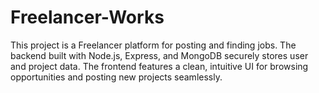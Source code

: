 # Freelancer-Works
This project is a Freelancer platform for posting and finding jobs. The backend built with Node.js, Express, and MongoDB securely stores user and project data. The frontend features a clean, intuitive UI for browsing opportunities and posting new projects seamlessly.
